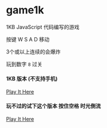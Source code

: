 # game1k

1KB JavaScript 代码编写的游戏

按键 W S A D 移动

3个或以上连续的会爆炸 

玩到数字 `8` 过关

#### 1KB 版本 (不支持手机)
[Play It Here](https://fc01.github.io/game1k)


#### 玩不过的试下这个版本  按住空格 时光倒流
[Play It Here](https://fc01.github.io/game1k/2k.html)